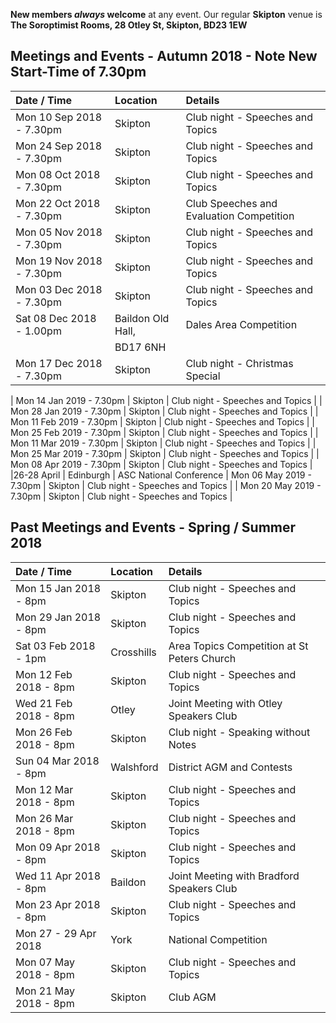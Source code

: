 **New members _always_ welcome** at any event. Our regular **Skipton** venue is 
**The Soroptimist Rooms, 28 Otley St, Skipton, BD23 1EW**


## Meetings and Events - Autumn 2018 - Note New Start-Time of 7.30pm

| Date / Time           | Location          | Details                                    |
|:--------------------- |:----------------- |:------------------------------------------ |
| Mon 10 Sep 2018 - 7.30pm | Skipton           | Club night - Speeches and Topics           |
| Mon 24 Sep 2018 - 7.30pm | Skipton           | Club night - Speeches and Topics           |
| Mon 08 Oct 2018 - 7.30pm | Skipton           | Club night - Speeches and Topics           |
| Mon 22 Oct 2018 - 7.30pm | Skipton           | Club Speeches and Evaluation Competition|
| Mon 05 Nov 2018 - 7.30pm | Skipton           | Club night - Speeches and Topics           |
| Mon 19 Nov 2018 - 7.30pm | Skipton           | Club night - Speeches and Topics           |
| Mon 03 Dec 2018 - 7.30pm | Skipton           | Club night - Speeches and Topics          |
| Sat 08 Dec 2018 - 1.00pm | Baildon Old Hall, | Dales Area Competition                   |
                           | BD17 6NH          |
| Mon 17 Dec 2018 - 7.30pm | Skipton           | Club night - Christmas Special           |


| Mon 14 Jan 2019 - 7.30pm | Skipton           | Club night - Speeches and Topics           |
| Mon 28 Jan 2019 - 7.30pm | Skipton           | Club night - Speeches and Topics           |
| Mon 11 Feb 2019 - 7.30pm | Skipton           | Club night - Speeches and Topics           |
| Mon 25 Feb 2019 - 7.30pm | Skipton           | Club night - Speeches and Topics           |
| Mon 11 Mar 2019 - 7.30pm | Skipton           | Club night - Speeches and Topics           |
| Mon 25 Mar 2019 - 7.30pm | Skipton           | Club night - Speeches and Topics           |
| Mon 08 Apr 2019 - 7.30pm | Skipton           | Club night - Speeches and Topics           |
|26-28 April               | Edinburgh         | ASC National Conference
| Mon 06 May 2019 - 7.30pm | Skipton           | Club night - Speeches and Topics           |
| Mon 20 May 2019 - 7.30pm | Skipton           | Club night - Speeches and Topics           |

## Past Meetings and Events - Spring / Summer 2018  

| Date / Time           | Location          | Details                                    |
|:--------------------- |:----------------- |:------------------------------------------ |
| Mon 15 Jan 2018 - 8pm | Skipton           | Club night - Speeches and Topics           |
| Mon 29 Jan 2018 - 8pm | Skipton           | Club night - Speeches and Topics           |
| Sat 03 Feb 2018 - 1pm | Crosshills        | Area Topics Competition at St Peters Church|
| Mon 12 Feb 2018 - 8pm | Skipton           | Club night - Speeches and Topics           |
| Wed 21 Feb 2018 - 8pm | Otley             | Joint Meeting with Otley Speakers Club     |
| Mon 26 Feb 2018 - 8pm | Skipton           | Club night - Speaking without Notes        |
| Sun 04 Mar 2018 - 8pm | Walshford         | District AGM and Contests                  |
| Mon 12 Mar 2018 - 8pm | Skipton           | Club night - Speeches and Topics           |
| Mon 26 Mar 2018 - 8pm | Skipton           | Club night - Speeches and Topics           |
| Mon 09 Apr 2018 - 8pm | Skipton           | Club night - Speeches and Topics           |
| Wed 11 Apr 2018 - 8pm | Baildon           | Joint Meeting with Bradford Speakers Club  |
| Mon 23 Apr 2018 - 8pm | Skipton           | Club night - Speeches and Topics           |
| Mon 27 - 29 Apr 2018  | York              | National Competition                       |
| Mon 07 May 2018 - 8pm | Skipton           | Club night - Speeches and Topics           |
| Mon 21 May 2018 - 8pm | Skipton           | Club AGM                                   |
